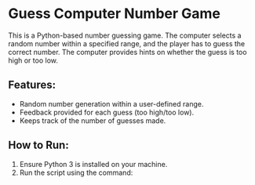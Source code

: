 # Guess Computer Number Game
This is a Python-based number guessing game. The computer selects a random number within a specified range, and the player has to guess the correct number. The computer provides hints on whether the guess is too high or too low.

## Features:
- Random number generation within a user-defined range.
- Feedback provided for each guess (too high/too low).
- Keeps track of the number of guesses made.

## How to Run:
1. Ensure Python 3 is installed on your machine.
2. Run the script using the command:
